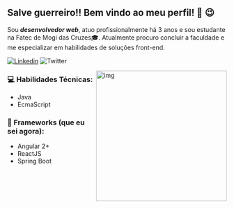 ## Salve guerreiro!! Bem vindo ao meu perfil! 👋 :wink:

Sou ***desenvolvedor web***, atuo profissionalmente há 3 anos e sou estudante na Fatec de Mogi das Cruzes:mortar_board:. Atualmente procuro concluir a faculdade e me especializar em habilidades de soluções front-end.<br/>

[![Linkedin](https://img.shields.io/badge/-LinkedIn-blue?style=flat&logo=Linkedin&logoColor=white)](https://www.linkedin.com/in/lnogueiratdm/) ![Twitter](https://img.shields.io/twitter/url?logo=twitter&url=https%3A%2F%2Ftwitter.com%2Fnogueiradev_)
   
   <img align="right" width="300" height="300" alt="img" src="https://user-images.githubusercontent.com/20306466/125015457-e7b9a280-e045-11eb-85d5-ca34391a07bc.jpeg" width="50%" height="auto"/>

###  :computer: Habilidades Técnicas:
   - Java
   - EcmaScript
### :space_invader: Frameworks (que eu sei agora):
   - Angular 2+
   - ReactJS
   - Spring Boot
